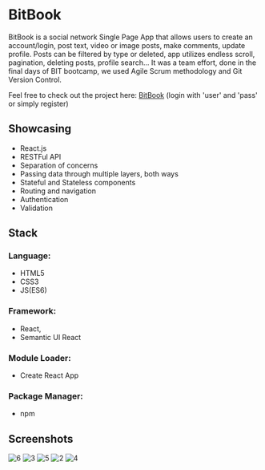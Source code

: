# BitBook

BitBook is a social network Single Page App that allows users to create an account/login, post text, video or image posts, make comments, update profile. Posts can be filtered by type or deleted, app utilizes endless scroll, pagination, deleting posts, profile search... 
It was a team effort, done in the final days of BIT bootcamp, we used Agile Scrum methodology and Git Version Control.  

Feel free to check out the project here: [BitBook](https://dejan.github.io/bitbook/) (login with 'user' and 'pass' or simply register)

## Showcasing
- React.js
- RESTFul API
- Separation of concerns
- Passing data through multiple layers, both ways
- Stateful and Stateless components
- Routing and navigation
- Authentication
- Validation
## Stack
### Language: 
- HTML5 
- CSS3
- JS(ES6) 
### Framework: 
- React, 
- Semantic UI React
### Module Loader: 
- Create React App
### Package Manager: 
- npm

## Screenshots

![6](https://user-images.githubusercontent.com/36072848/39604542-ee590610-4f2c-11e8-9970-09e2d01f5aab.PNG)
![3](https://user-images.githubusercontent.com/36072848/39604558-fec4fe82-4f2c-11e8-924f-32740bc5ba67.PNG)
![5](https://user-images.githubusercontent.com/36072848/39604566-0392d718-4f2d-11e8-9df4-72051143288a.PNG)
![2](https://user-images.githubusercontent.com/36072848/39604569-093edfd6-4f2d-11e8-9c51-dbc378a8416f.PNG)
![4](https://user-images.githubusercontent.com/36072848/39604579-0f112d38-4f2d-11e8-8642-91c458faaf2a.PNG)

